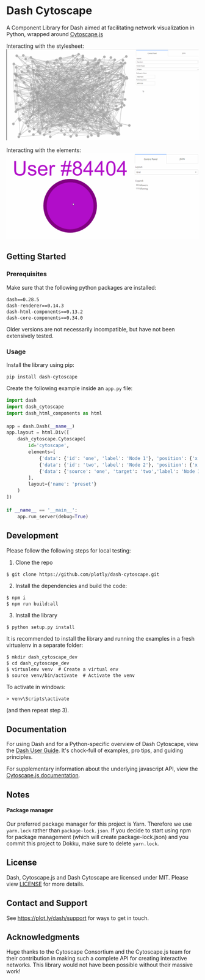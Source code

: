 # Dash Cytoscape

A Component Library for Dash aimed at facilitating network visualization in Python, wrapped around [Cytoscape.js](http://js.cytoscape.org/)

Interacting with the stylesheet:
![usage-stylesheet-demo](demos/images/usage-stylesheet-demo.gif)

Interacting with the elements:
![usage-elements-demo](demos/images/usage-elements-demo.gif)

## Getting Started

### Prerequisites

Make sure that the following python packages are installed:

```
dash==0.28.5
dash-renderer==0.14.3
dash-html-components==0.13.2
dash-core-components==0.34.0
```

Older versions are not necessarily incompatible, but have not been extensively tested.

### Usage

Install the library using pip:

```
pip install dash-cytoscape
```

Create the following example inside an `app.py` file:

```python
import dash
import dash_cytoscape
import dash_html_components as html

app = dash.Dash(__name__)
app.layout = html.Div([
    dash_cytoscape.Cytoscape(
        id='cytoscape',
        elements=[
            {'data': {'id': 'one', 'label': 'Node 1'}, 'position': {'x': 50, 'y': 50}},
            {'data': {'id': 'two', 'label': 'Node 2'}, 'position': {'x': 200, 'y': 200}},
            {'data': {'source': 'one', 'target': 'two','label': 'Node 1 to 2'}}
        ],
        layout={'name': 'preset'}
    )
])

if __name__ == '__main__':
    app.run_server(debug=True)
```

## Development

Please follow the following steps for local testing:

1. Clone the repo
```commandline
$ git clone https://github.com/plotly/dash-cytoscape.git
```
2. Install the dependencies and build the code:
```commandline
$ npm i
$ npm run build:all
```

3. Install the library
```commandline
$ python setup.py install
```

It is recommended to install the library and running the examples in a fresh virtualenv in a separate folder:

```commandline
$ mkdir dash_cytoscape_dev
$ cd dash_cytoscape_dev
$ virtualenv venv  # Create a virtual env
$ source venv/bin/activate  # Activate the venv
```
To activate in windows:
```commandline
> venv\Scripts\activate
```
(and then repeat step 3).


## Documentation

For using Dash and for a Python-specific overview of Dash Cytoscape, view the [Dash User Guide](https://dash.plot.ly/). It's chock-full of examples, pro tips, and guiding principles.

For supplementary information about the underlying javascript  API, view the [Cytoscape.js documentation](http://js.cytoscape.org/).



## Notes

#### Package manager
Our preferred package manager for this project is Yarn. Therefore we use `yarn.lock` rather than `package-lock.json`. If you decide to start using npm for package management (which will create package-lock.json) and you commit this project to Dokku, make sure to delete `yarn.lock`.


## License

Dash, Cytoscape.js and Dash Cytoscape are licensed under MIT. Please view [LICENSE](LICENSE) for more details.

## Contact and Support

See https://plot.ly/dash/support for ways to get in touch.

## Acknowledgments

Huge thanks to the Cytoscape Consortium and the Cytoscape.js team for their contribution in making such a complete API for creating interactive networks. This library would not have been possible without their massive work!
